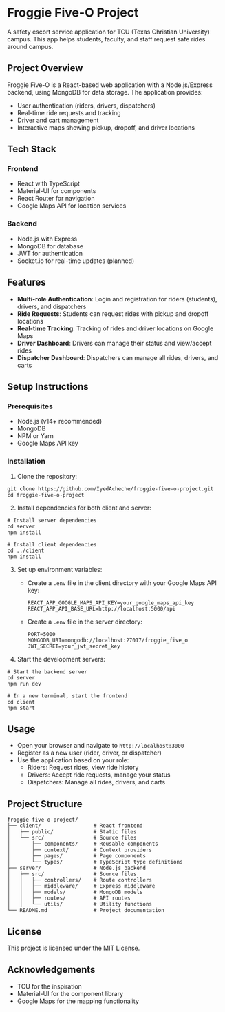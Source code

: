 # Froggie Five-O Project

A safety escort service application for TCU (Texas Christian University) campus. This app helps students, faculty, and staff request safe rides around campus.

## Project Overview

Froggie Five-O is a React-based web application with a Node.js/Express backend, using MongoDB for data storage. The application provides:

- User authentication (riders, drivers, dispatchers)
- Real-time ride requests and tracking
- Driver and cart management
- Interactive maps showing pickup, dropoff, and driver locations

## Tech Stack

### Frontend
- React with TypeScript
- Material-UI for components
- React Router for navigation
- Google Maps API for location services

### Backend
- Node.js with Express
- MongoDB for database
- JWT for authentication
- Socket.io for real-time updates (planned)

## Features

- **Multi-role Authentication**: Login and registration for riders (students), drivers, and dispatchers
- **Ride Requests**: Students can request rides with pickup and dropoff locations
- **Real-time Tracking**: Tracking of rides and driver locations on Google Maps
- **Driver Dashboard**: Drivers can manage their status and view/accept rides
- **Dispatcher Dashboard**: Dispatchers can manage all rides, drivers, and carts

## Setup Instructions

### Prerequisites
- Node.js (v14+ recommended)
- MongoDB
- NPM or Yarn
- Google Maps API key

### Installation

1. Clone the repository:
```
git clone https://github.com/IyedAcheche/froggie-five-o-project.git
cd froggie-five-o-project
```

2. Install dependencies for both client and server:
```
# Install server dependencies
cd server
npm install

# Install client dependencies
cd ../client
npm install
```

3. Set up environment variables:
   - Create a `.env` file in the client directory with your Google Maps API key:
     ```
     REACT_APP_GOOGLE_MAPS_API_KEY=your_google_maps_api_key
     REACT_APP_API_BASE_URL=http://localhost:5000/api
     ```
   - Create a `.env` file in the server directory:
     ```
     PORT=5000
     MONGODB_URI=mongodb://localhost:27017/froggie_five_o
     JWT_SECRET=your_jwt_secret_key
     ```

4. Start the development servers:
```
# Start the backend server
cd server
npm run dev

# In a new terminal, start the frontend
cd client
npm start
```

## Usage

- Open your browser and navigate to `http://localhost:3000`
- Register as a new user (rider, driver, or dispatcher)
- Use the application based on your role:
  - Riders: Request rides, view ride history
  - Drivers: Accept ride requests, manage your status
  - Dispatchers: Manage all rides, drivers, and carts

## Project Structure

```
froggie-five-o-project/
├── client/                 # React frontend
│   ├── public/             # Static files
│   └── src/                # Source files
│       ├── components/     # Reusable components
│       ├── context/        # Context providers
│       ├── pages/          # Page components
│       └── types/          # TypeScript type definitions
├── server/                 # Node.js backend
│   ├── src/                # Source files
│   │   ├── controllers/    # Route controllers
│   │   ├── middleware/     # Express middleware
│   │   ├── models/         # MongoDB models
│   │   ├── routes/         # API routes
│   │   └── utils/          # Utility functions
└── README.md               # Project documentation
```

## License

This project is licensed under the MIT License.

## Acknowledgements

- TCU for the inspiration
- Material-UI for the component library
- Google Maps for the mapping functionality 